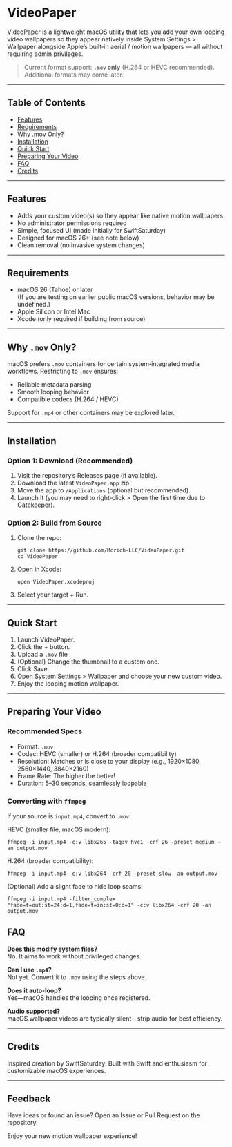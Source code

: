 # VideoPaper

VideoPaper is a lightweight macOS utility that lets you add your own looping video wallpapers so they appear natively inside System Settings > Wallpaper alongside Apple’s built‑in aerial / motion wallpapers — all without requiring admin privileges.

> Current format support: **`.mov` only** (H.264 or HEVC recommended). Additional formats may come later.

---

## Table of Contents
- [Features](#features)
- [Requirements](#requirements)
- [Why .mov Only?](#why-mov-only)
- [Installation](#installation)
- [Quick Start](#quick-start)
- [Preparing Your Video](#preparing-your-video)
- [FAQ](#faq)
- [Credits](#credits)

---

## Features
- Adds your custom video(s) so they appear like native motion wallpapers
- No administrator permissions required
- Simple, focused UI (made initially for SwiftSaturday)
- Designed for macOS 26+ (see note below)
- Clean removal (no invasive system changes)

---

## Requirements
- macOS 26 (Tahoe) or later  
  (If you are testing on earlier public macOS versions, behavior may be undefined.)
- Apple Silicon or Intel Mac
- Xcode (only required if building from source)

---

## Why `.mov` Only?
macOS prefers `.mov` containers for certain system‑integrated media workflows. Restricting to `.mov` ensures:
- Reliable metadata parsing
- Smooth looping behavior
- Compatible codecs (H.264 / HEVC)

Support for `.mp4` or other containers may be explored later.

---

## Installation

### Option 1: Download (Recommended)
1. Visit the repository’s Releases page (if available).
2. Download the latest `VideoPaper.app` zip.
3. Move the app to `/Applications` (optional but recommended).
4. Launch it (you may need to right‑click > Open the first time due to Gatekeeper).

### Option 2: Build from Source
1. Clone the repo:
   ```
   git clone https://github.com/Mcrich-LLC/VideoPaper.git
   cd VideoPaper
   ```
2. Open in Xcode:
   ```
   open VideoPaper.xcodeproj
   ```
3. Select your target + Run.

---

## Quick Start
1. Launch VideoPaper.
2. Click the + button.
3. Upload a `.mov` file
4. (Optional) Change the thumbnail to a custom one.
5. Click Save
6. Open System Settings > Wallpaper and choose your new custom video.
7. Enjoy the looping motion wallpaper.

---

## Preparing Your Video

### Recommended Specs
- Format: `.mov`
- Codec: HEVC (smaller) or H.264 (broader compatibility)
- Resolution: Matches or is close to your display (e.g., 1920×1080, 2560×1440, 3840×2160)
- Frame Rate: The higher the better!
- Duration: 5–30 seconds, seamlessly loopable

### Converting with `ffmpeg`
If your source is `input.mp4`, convert to `.mov`:

HEVC (smaller file, macOS modern):
```
ffmpeg -i input.mp4 -c:v libx265 -tag:v hvc1 -crf 26 -preset medium -an output.mov
```

H.264 (broader compatibility):
```
ffmpeg -i input.mp4 -c:v libx264 -crf 20 -preset slow -an output.mov
```

(Optional) Add a slight fade to hide loop seams:
```
ffmpeg -i input.mp4 -filter_complex "fade=t=out:st=24:d=1,fade=t=in:st=0:d=1" -c:v libx264 -crf 20 -an output.mov
```

## FAQ

**Does this modify system files?**  
No. It aims to work without privileged changes.

**Can I use `.mp4`?**  
Not yet. Convert it to `.mov` using the steps above.

**Does it auto-loop?**  
Yes—macOS handles the looping once registered.

**Audio supported?**  
macOS wallpaper videos are typically silent—strip audio for best efficiency.

---

## Credits
Inspired creation by SwiftSaturday. Built with Swift and enthusiasm for customizable macOS experiences.

---

## Feedback
Have ideas or found an issue? Open an Issue or Pull Request on the repository.

Enjoy your new motion wallpaper experience!

